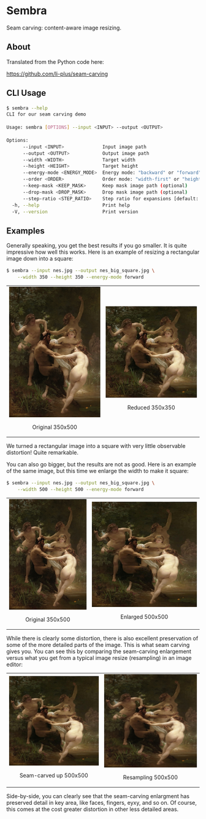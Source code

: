 # Sembra

Seam carving: content-aware image resizing.

## About

Translated from the Python code here:

https://github.com/li-plus/seam-carving

## CLI Usage

```sh
$ sembra --help
CLI for our seam carving demo

Usage: sembra [OPTIONS] --input <INPUT> --output <OUTPUT>

Options:
      --input <INPUT>              Input image path
      --output <OUTPUT>            Output image path
      --width <WIDTH>              Target width
      --height <HEIGHT>            Target height
      --energy-mode <ENERGY_MODE>  Energy mode: "backward" or "forward" [default: backward]
      --order <ORDER>              Order mode: "width-first" or "height-first" [default: width-first]
      --keep-mask <KEEP_MASK>      Keep mask image path (optional)
      --drop-mask <DROP_MASK>      Drop mask image path (optional)
      --step-ratio <STEP_RATIO>    Step ratio for expansions [default: 0.5]
  -h, --help                       Print help
  -V, --version                    Print version
```

## Examples

Generally speaking, you get the best results if you go smaller. It is quite impressive
how well this works. Here is an example of resizing a rectangular image down into a
square:

```bash
$ sembra --input nes.jpg --output nes_big_square.jpg \
    --width 350 --height 350 --energy-mode forward
```

<table>
  <tr>
    <td>
      <img src="nes.jpg" alt="Original">
      <p align="center">Original 350x500</p>
    </td>
    <td>
      <img src="nes_small_square.jpg" alt="Resized smaller">
      <p align="center">Reduced 350x350</p>
    </td>
  </tr>
</table>

We turned a rectangular image into a square with very little observable distortion!
Quite remarkable.

You can also go bigger, but the results are not as good. Here is an example of the same
image, but this time we enlarge the width to make it square:

```bash
$ sembra --input nes.jpg --output nes_big_square.jpg \
    --width 500 --height 500 --energy-mode forward
```

<table>
  <tr>
    <td>
      <img src="nes.jpg" alt="Original">
      <p align="center">Original 350x500</p>
    </td>
    <td>
      <img src="nes_big_square.jpg" alt="Resized larger">
      <p align="center">Enlarged 500x500</p>
    </td>
  </tr>
</table>

While there is clearly some distortion, there is also excellent preservation
of some of the more detailed parts of the image. This is what seam carving
gives you. You can see this by comparing the seam-carving enlargement versus what
you get from a typical image resize (resampling) in an image editor:

<table>
  <tr>
    <td>
      <img src="nes_big_square.jpg" alt="Original">
      <p align="center">Seam-carved up 500x500</p>
    </td>
    <td>
      <img src="nes-gimp-500.jpg" alt="Resized larger">
      <p align="center">Resampling 500x500</p>
    </td>
  </tr>
</table>

Side-by-side, you can clearly see that the seam-carving enlargment has preserved
detail in key area, like faces, fingers, eyxy, and so on. Of course, this comes
at the cost greater distortion in other less detailed areas.
